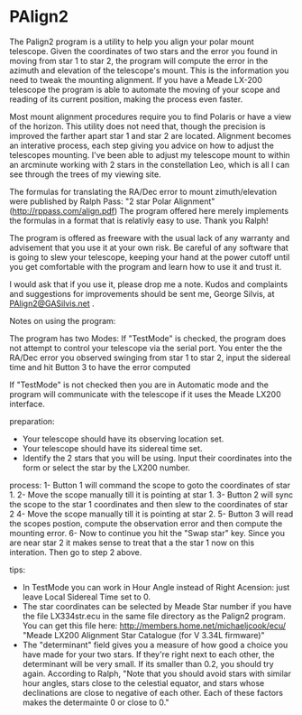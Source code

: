 # PAlign2

The Palign2 program is a utility to help you align your polar mount telescope. Given the coordinates of two stars and the error you found in moving from star 1 to star 2, the program will compute the error in the azimuth and elevation of the telescope's mount. This is the information you need to tweak the mounting alignment. If you have a Meade LX-200 telescope the program is able to automate the moving of your scope and reading of its current position, making the process even faster.

Most mount alignment procedures require you to find Polaris or have a view of the horizon. This utility does not need that, though the precision is improved the farther apart star 1 and star 2 are located. Alignment becomes an interative process, each step giving you advice on how to adjust the telescopes mounting. I've been able to adjust my telescope mount to within an arcminute working with 2 stars in the constellation Leo, which is all I can see through the trees of my viewing site.

The formulas for translating the RA/Dec error to mount zimuth/elevation were published by Ralph Pass: "2 star Polar Alignment" (http://rppass.com/align.pdf) The program offered here merely implements the formulas in a format that is relativly easy to use. Thank you Ralph!

The program is offered as freeware with the usual lack of any warranty and advisement that you use it at your own risk. Be careful of any software that is going to slew your telescope, keeping your hand at the power cutoff until you get comfortable with the program and learn how to use it and trust it.

I would ask that if you use it, please drop me a note. Kudos and complaints and suggestions for improvements should be sent me, George Silvis, at PAlign2@GASilvis.net .



Notes on using the program:

The program has two Modes: If "TestMode" is checked, the program does not attempt to control your telescope via the serial port. You enter the the RA/Dec error you observed swinging from star 1 to star 2, input the sidereal time and hit Button 3 to have the error computed 

If "TestMode" is not checked then you are in Automatic mode and the program will communicate with the telescope if it uses the Meade LX200 interface.

preparation:
- Your telescope should have its observing location set.
- Your telescope should have its sidereal time set.
- Identify the 2 stars that you will be using. Input their coordinates into the form or select the star by the LX200 number. 

process:
1- Button 1 will command the scope to goto the coordinates of star 1.
2- Move the scope manually till it is pointing at star 1.
3- Button 2 will sync the scope to the star 1 coordinates and then slew to the coordinates of star 2
4- Move the scope manually till it is pointing at star 2.
5- Button 3 will read the scopes postion, compute the observation error and then compute the mounting error.
6- Now to continue you hit the "Swap star" key. Since you are near star 2 it makes sense to treat that a the star 1 now on this interation. Then go to step 2 above.



tips:
- In TestMode you can work in Hour Angle instead of Right Acension: just leave Local Sidereal Time set to 0.
- The star coordinates can be selected by Meade Star number if you have the file LX334str.ecu in the same file directory as the Palign2 program. You can get this file here: http://members.home.net/michaeljcook/ecu/ "Meade LX200 Alignment Star Catalogue (for V 3.34L firmware)"
- The "determinant" field gives you a measure of how good a choice you have made for your two stars. If they're right next to each other, the determinant will be very small. If its smaller than 0.2, you should try again. According to Ralph, "Note that you should avoid stars with similar hour angles, stars close to the celestial equator, and stars whose declinations are close to negative of each other. Each of these factors makes the determainte 0 or close to 0."

